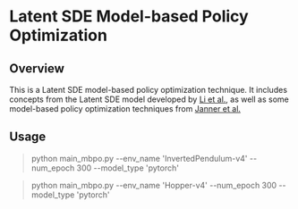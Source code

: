 
# Latent SDE Model-based Policy Optimization
## Overview
This is a Latent SDE model-based policy optimization technique. It includes concepts from the Latent SDE model 
developed by  [Li et al.](https://arxiv.org/abs/2001.01328), as well as some model-based policy optimization techniques 
from [Janner et al.](https://arxiv.org/abs/1906.08253)


## Usage
> python main_mbpo.py --env_name 'InvertedPendulum-v4' --num_epoch 300 --model_type 'pytorch'

> python main_mbpo.py --env_name 'Hopper-v4' --num_epoch 300 --model_type 'pytorch'
